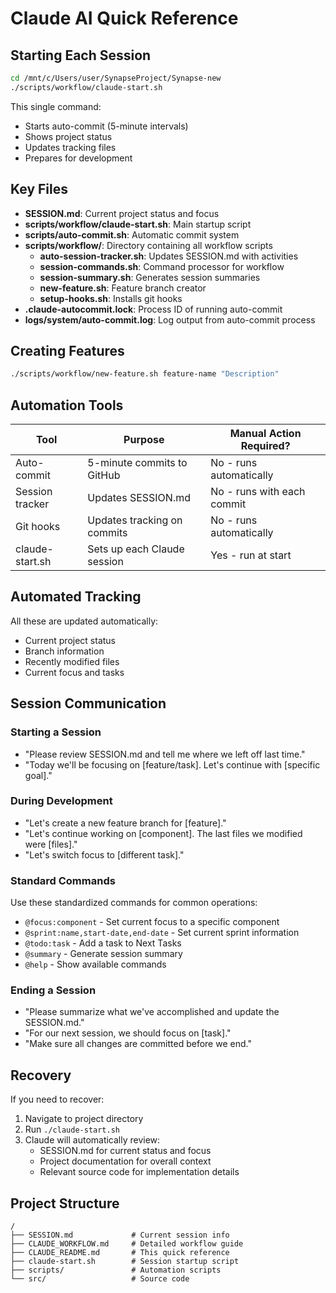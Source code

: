 # Claude AI Quick Reference

## Starting Each Session

```bash
cd /mnt/c/Users/user/SynapseProject/Synapse-new
./scripts/workflow/claude-start.sh
```

This single command:
- Starts auto-commit (5-minute intervals)
- Shows project status 
- Updates tracking files
- Prepares for development

## Key Files

- **SESSION.md**: Current project status and focus
- **scripts/workflow/claude-start.sh**: Main startup script
- **scripts/auto-commit.sh**: Automatic commit system
- **scripts/workflow/**: Directory containing all workflow scripts
  - **auto-session-tracker.sh**: Updates SESSION.md with activities
  - **session-commands.sh**: Command processor for workflow
  - **session-summary.sh**: Generates session summaries
  - **new-feature.sh**: Feature branch creator
  - **setup-hooks.sh**: Installs git hooks
- **.claude-autocommit.lock**: Process ID of running auto-commit
- **logs/system/auto-commit.log**: Log output from auto-commit process

## Creating Features

```bash
./scripts/workflow/new-feature.sh feature-name "Description"
```

## Automation Tools

| Tool | Purpose | Manual Action Required? |
|------|---------|------------------------|
| Auto-commit | 5-minute commits to GitHub | No - runs automatically |
| Session tracker | Updates SESSION.md | No - runs with each commit |
| Git hooks | Updates tracking on commits | No - runs automatically |
| claude-start.sh | Sets up each Claude session | Yes - run at start |

## Automated Tracking

All these are updated automatically:
- Current project status 
- Branch information
- Recently modified files
- Current focus and tasks

## Session Communication

### Starting a Session
- "Please review SESSION.md and tell me where we left off last time."
- "Today we'll be focusing on [feature/task]. Let's continue with [specific goal]."

### During Development
- "Let's create a new feature branch for [feature]."
- "Let's continue working on [component]. The last files we modified were [files]."
- "Let's switch focus to [different task]."

### Standard Commands
Use these standardized commands for common operations:
- `@focus:component` - Set current focus to a specific component
- `@sprint:name,start-date,end-date` - Set current sprint information
- `@todo:task` - Add a task to Next Tasks
- `@summary` - Generate session summary
- `@help` - Show available commands

### Ending a Session
- "Please summarize what we've accomplished and update the SESSION.md."
- "For our next session, we should focus on [task]."
- "Make sure all changes are committed before we end."

## Recovery

If you need to recover:
1. Navigate to project directory
2. Run `./claude-start.sh`
3. Claude will automatically review:
   - SESSION.md for current status and focus
   - Project documentation for overall context
   - Relevant source code for implementation details

## Project Structure

```
/
├── SESSION.md             # Current session info
├── CLAUDE_WORKFLOW.md     # Detailed workflow guide
├── CLAUDE_README.md       # This quick reference
├── claude-start.sh        # Session startup script
├── scripts/               # Automation scripts
└── src/                   # Source code
```